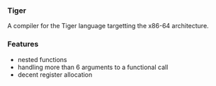 ### Tiger
A compiler for the Tiger language targetting the x86-64 architecture.

### Features
- nested functions
- handling more than 6 arguments to a functional call
- decent register allocation
